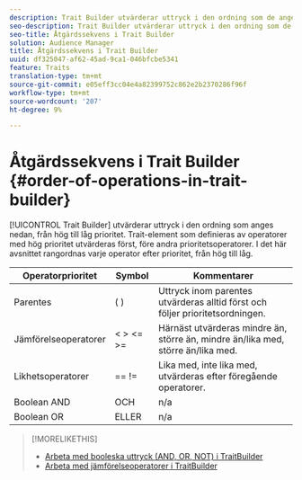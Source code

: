 ```yaml
---
description: Trait Builder utvärderar uttryck i den ordning som de anges nedan, från hög till låg prioritet. Trait-element som definieras av operatorer med hög prioritet utvärderas först, före andra prioritetsoperatorer. I det här avsnittet rangordnas varje operator efter prioritet, från hög till låg.
seo-description: Trait Builder utvärderar uttryck i den ordning som de anges nedan, från hög till låg prioritet. Trait-element som definieras av operatorer med hög prioritet utvärderas först, före andra prioritetsoperatorer. I det här avsnittet rangordnas varje operator efter prioritet, från hög till låg.
seo-title: Åtgärdssekvens i Trait Builder
solution: Audience Manager
title: Åtgärdssekvens i Trait Builder
uuid: df325047-af62-45ad-9ca1-046bfcbe5341
feature: Traits
translation-type: tm+mt
source-git-commit: e05eff3cc04e4a82399752c862e2b2370286f96f
workflow-type: tm+mt
source-wordcount: '207'
ht-degree: 9%

---
```



# Åtgärdssekvens i Trait Builder {#order-of-operations-in-trait-builder}

[!UICONTROL Trait Builder] utvärderar uttryck i den ordning som anges nedan, från hög till låg prioritet. Trait-element som definieras av operatorer med hög prioritet utvärderas först, före andra prioritetsoperatorer. I det här avsnittet rangordnas varje operator efter prioritet, från hög till låg.

<!-- c_tb_operator_precedence.xml -->

<table id="table_F0FA45B652C7464B90D35526817110FF"> 
 <thead> 
  <tr> 
   <th colname="col1" class="entry"> Operatorprioritet </th> 
   <th colname="col2" class="entry"> Symbol </th> 
   <th colname="col3" class="entry"> Kommentarer </th> 
  </tr> 
 </thead>
 <tbody> 
  <tr> 
   <td colname="col1"> Parentes </td> 
   <td colname="col2"> ( ) </td> 
   <td colname="col3"> Uttryck inom parentes utvärderas alltid först och följer prioritetsordningen. </td> 
  </tr> 
  <tr> 
   <td colname="col1"> Jämförelseoperatorer </td> 
   <td colname="col2"> &lt; &gt; &lt;= &gt;= </td> 
   <td colname="col3"> Härnäst utvärderas mindre än, större än, mindre än/lika med, större än/lika med. </td> 
  </tr> 
  <tr> 
   <td colname="col1"> Likhetsoperatorer </td> 
   <td colname="col2"> == != </td> 
   <td colname="col3"> Lika med, inte lika med, utvärderas efter föregående operatorer. </td> 
  </tr> 
  <tr> 
   <td colname="col1">Boolean <span class="wintitle"> AND</span> </td> 
   <td colname="col2"><span class="wintitle"> OCH</span> </td> 
   <td colname="col3" morerows="1"> n/a </td> 
  </tr> 
  <tr> 
   <td colname="col1">Boolean <span class="wintitle"> OR</span> </td> 
   <td colname="col2"><span class="wintitle"> ELLER</span> </td> 
   <td colname="col3" morerows="1"> n/a </td> 
  </tr> 
 </tbody>
</table>

>[!MORELIKETHIS]
>
>* [Arbeta med booleska uttryck (AND, OR, NOT) i TraitBuilder](../../reference/boolean-expressions-tsb.md)
>* [Arbeta med jämförelseoperatorer i TraitBuilder](../../features/traits/trait-comparison-operators.md)

